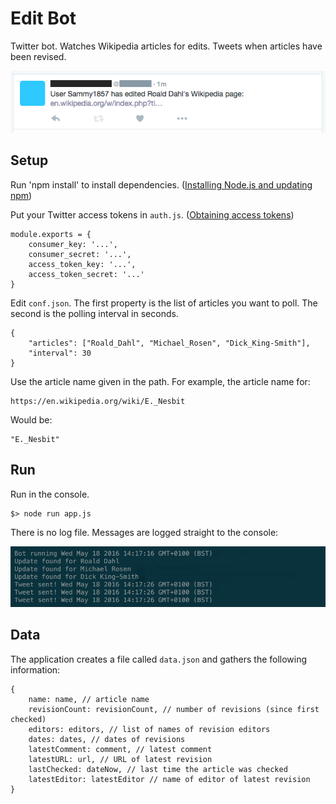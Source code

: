 # Edit Bot
Twitter bot. Watches Wikipedia articles for edits. Tweets when articles have been revised.

<img src="./assets/twitter.png" alt="screenshot of tweet">

## Setup

Run 'npm install' to install dependencies. ([Installing Node.js and updating npm](https://docs.npmjs.com/getting-started/installing-node))

Put your Twitter access tokens in `auth.js`. ([Obtaining access tokens](https://dev.twitter.com/oauth/overview))

~~~
module.exports = {
    consumer_key: '...',
    consumer_secret: '...',
    access_token_key: '...',
    access_token_secret: '...'
}
~~~

Edit `conf.json`. The first property is the list of articles you want to poll. The second is the polling interval in seconds.

~~~
{
    "articles": ["Roald_Dahl", "Michael_Rosen", "Dick_King-Smith"],
    "interval": 30
}
~~~

Use the article name given in the path. For example, the article name for:

~~~
https://en.wikipedia.org/wiki/E._Nesbit
~~~

Would be:

~~~
"E._Nesbit"
~~~



## Run

Run in the console.

~~~
$> node run app.js
~~~

There is no log file. Messages are logged straight to the console:

<img src="./assets/console.png" alt="screenshot of console.">

## Data
The application creates a file called `data.json` and gathers the following information:

~~~
{
    name: name, // article name
    revisionCount: revisionCount, // number of revisions (since first checked)
    editors: editors, // list of names of revision editors
    dates: dates, // dates of revisions
    latestComment: comment, // latest comment
    latestURL: url, // URL of latest revision
    lastChecked: dateNow, // last time the article was checked
    latestEditor: latestEditor // name of editor of latest revision
}
~~~